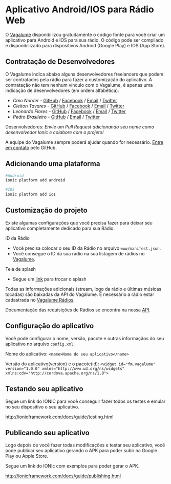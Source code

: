 # Aplicativo Android/IOS para Rádio Web

O [Vagalume](http://www.vagalume.com.br/) disponibilizou gratuitamente o código fonte para você criar um aplicativo para Android e IOS para sua rádio. O código pode ser compilado e disponibilizado para dispositivos Android (Google Play) e IOS (App Store).

## Contratação de Desenvolvedores

O Vagalume indica abaixo alguns desenvolvedores freelancers que podem ser contratados pela rádio para fazer a customização do aplicativo. A contratação não tem nenhum vínculo com o Vagalume, é apenas uma indicação de desenvolvedores (em ordem alfabética).

* *Caio Norder* - [GitHub](https://github.com/caionorder) / [Facebook](https://www.facebook.com/caio.norder) / [Email](mailto:caio@caionorder.com) / [Twitter](https://twitter.com/caionorder)
* *Cleiton Tavares* - [GitHub](https://github.com/cleiton-tavares) / [Facebook](https://www.facebook.com/cleiton.tavares) / [Email](mailto:cleitontavares@live.com) / [Twitter](https://twitter.com/cleiton_tav)
* *Leonardo Flores* - [GitHub](https://github.com/leonardocouy) / [Facebook](https://www.facebook.com/leonardo.claw) / [Email](mailto:leonardocouy@hotmail.com) / [Twitter](https://twitter.com/_iamleofc)
* *Pedro Brasileiro* - [GitHub](https://github.com/pedrobrasileiro)  / [Email](mailto:contato@pedrobrasileiro.com.br) / [Twitter](https://twitter.com/pedrobrasileiro)

Desenvolvedores: _Envie um Pull Request adicionando seu nome como desenvolvedor Ionic e colabore com o projeto!_

A equipe do Vagalume sempre poderá ajudar quando for necessário. [Entre em contato](https://github.com/vagalume/aplicativo-para-radios/issues) pelo GitHub.

## Adicionando uma plataforma

```bash
#Android
ionic platform add android

#IOS
ionic platform add ios
```

## Customização do projeto

Existe algumas configurações que você precisa fazer para deixar seu aplicativo completamente dedicado para sua Rádio.

ID da Rádio

* Você precisa colocar o seu ID da Rádio no arquivo `www/manifest.json`.
* Você consegue o ID da sua rádio na sua listagem de rádios no [Vagalume](https://auth.vagalume.com.br/settings/radio/).

Tela de splash
* Segue um <a href="http://ionicframework.com/docs/cli/icon-splashscreen.html">link</a> para trocar o splash

Todas as informações adicionais (stream, logo da rádio e últimas músicas tocadas) são baixadas da API do Vagalume. É necessário a rádio estar cadastrada no [Vagalume Rádios](http://www.vagalume.com.br/radio/).

Documentação das requisições de Rádios se encontra na nossa [API](http://api.vagalume.com.br/docs/radios/).

## Configuração do aplicativo

Você pode configurar o nome, versão, pacote e outras informaçãos do seu aplicativo no arquivo `config.xml`.

Nome do aplicativo: `<name>Nome do seu aplicativo</name>`

Versão do aplicativo(version) e o pacote(id): `<widget id="fm.vagalume" version="1.0.0" xmlns="http://www.w3.org/ns/widgets" xmlns:cdv="http://cordova.apache.org/ns/1.0">`

## Testando seu aplicativo

Segue um link do IONIC para você conseguir fazer todos os testes e emular no seu dispositivo o seu aplicativo.

http://ionicframework.com/docs/guide/testing.html

## Publicando seu aplicativo

Logo depois de você fazer todas modificações e testar seu aplicativo, você pode publicar seu aplicativo gerando o APK para poder subir na Google Play ou Apple Store.

Segue um link do IONIc com exemplos para poder gerar o APK.

http://ionicframework.com/docs/guide/publishing.html
